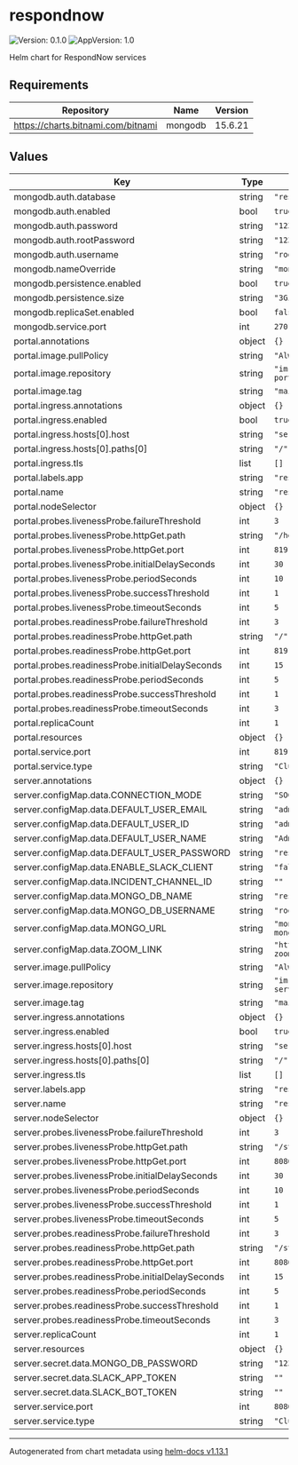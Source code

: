 # respondnow

![Version: 0.1.0](https://img.shields.io/badge/Version-0.1.0-informational?style=flat-square) ![AppVersion: 1.0](https://img.shields.io/badge/AppVersion-1.0-informational?style=flat-square)

Helm chart for RespondNow services

## Requirements

| Repository | Name | Version |
|------------|------|---------|
| https://charts.bitnami.com/bitnami | mongodb | 15.6.21 |

## Values

| Key | Type | Default | Description |
|-----|------|---------|-------------|
| mongodb.auth.database | string | `"respondnow"` |  |
| mongodb.auth.enabled | bool | `true` |  |
| mongodb.auth.password | string | `"1234"` |  |
| mongodb.auth.rootPassword | string | `"1234"` |  |
| mongodb.auth.username | string | `"root"` |  |
| mongodb.nameOverride | string | `"mongodb"` |  |
| mongodb.persistence.enabled | bool | `true` |  |
| mongodb.persistence.size | string | `"3Gi"` |  |
| mongodb.replicaSet.enabled | bool | `false` |  |
| mongodb.service.port | int | `27017` |  |
| portal.annotations | object | `{}` |  |
| portal.image.pullPolicy | string | `"Always"` |  |
| portal.image.repository | string | `"imrajdas/respondnow-portal"` |  |
| portal.image.tag | string | `"main"` |  |
| portal.ingress.annotations | object | `{}` |  |
| portal.ingress.enabled | bool | `true` |  |
| portal.ingress.hosts[0].host | string | `"server.example.com"` |  |
| portal.ingress.hosts[0].paths[0] | string | `"/"` |  |
| portal.ingress.tls | list | `[]` |  |
| portal.labels.app | string | `"respondnow-portal"` |  |
| portal.name | string | `"respondnow-portal"` |  |
| portal.nodeSelector | object | `{}` |  |
| portal.probes.livenessProbe.failureThreshold | int | `3` |  |
| portal.probes.livenessProbe.httpGet.path | string | `"/healthz"` |  |
| portal.probes.livenessProbe.httpGet.port | int | `8191` |  |
| portal.probes.livenessProbe.initialDelaySeconds | int | `30` |  |
| portal.probes.livenessProbe.periodSeconds | int | `10` |  |
| portal.probes.livenessProbe.successThreshold | int | `1` |  |
| portal.probes.livenessProbe.timeoutSeconds | int | `5` |  |
| portal.probes.readinessProbe.failureThreshold | int | `3` |  |
| portal.probes.readinessProbe.httpGet.path | string | `"/"` |  |
| portal.probes.readinessProbe.httpGet.port | int | `8191` |  |
| portal.probes.readinessProbe.initialDelaySeconds | int | `15` |  |
| portal.probes.readinessProbe.periodSeconds | int | `5` |  |
| portal.probes.readinessProbe.successThreshold | int | `1` |  |
| portal.probes.readinessProbe.timeoutSeconds | int | `3` |  |
| portal.replicaCount | int | `1` |  |
| portal.resources | object | `{}` |  |
| portal.service.port | int | `8191` |  |
| portal.service.type | string | `"ClusterIP"` |  |
| server.annotations | object | `{}` |  |
| server.configMap.data.CONNECTION_MODE | string | `"SOCKET"` |  |
| server.configMap.data.DEFAULT_USER_EMAIL | string | `"admin@respondnow.io"` |  |
| server.configMap.data.DEFAULT_USER_ID | string | `"admin"` |  |
| server.configMap.data.DEFAULT_USER_NAME | string | `"Admin"` |  |
| server.configMap.data.DEFAULT_USER_PASSWORD | string | `"respondnow"` |  |
| server.configMap.data.ENABLE_SLACK_CLIENT | string | `"false"` |  |
| server.configMap.data.INCIDENT_CHANNEL_ID | string | `""` |  |
| server.configMap.data.MONGO_DB_NAME | string | `"respondnow"` |  |
| server.configMap.data.MONGO_DB_USERNAME | string | `"root"` |  |
| server.configMap.data.MONGO_URL | string | `"mongodb://respondnow-mongodb:27017"` |  |
| server.configMap.data.ZOOM_LINK | string | `"http://my-example-zoom-link"` |  |
| server.image.pullPolicy | string | `"Always"` |  |
| server.image.repository | string | `"imrajdas/respondnow-server"` |  |
| server.image.tag | string | `"main"` |  |
| server.ingress.annotations | object | `{}` |  |
| server.ingress.enabled | bool | `true` |  |
| server.ingress.hosts[0].host | string | `"server.example.com"` |  |
| server.ingress.hosts[0].paths[0] | string | `"/"` |  |
| server.ingress.tls | list | `[]` |  |
| server.labels.app | string | `"respondnow-server"` |  |
| server.name | string | `"respondnow-server"` |  |
| server.nodeSelector | object | `{}` |  |
| server.probes.livenessProbe.failureThreshold | int | `3` |  |
| server.probes.livenessProbe.httpGet.path | string | `"/status"` |  |
| server.probes.livenessProbe.httpGet.port | int | `8080` |  |
| server.probes.livenessProbe.initialDelaySeconds | int | `30` |  |
| server.probes.livenessProbe.periodSeconds | int | `10` |  |
| server.probes.livenessProbe.successThreshold | int | `1` |  |
| server.probes.livenessProbe.timeoutSeconds | int | `5` |  |
| server.probes.readinessProbe.failureThreshold | int | `3` |  |
| server.probes.readinessProbe.httpGet.path | string | `"/status"` |  |
| server.probes.readinessProbe.httpGet.port | int | `8080` |  |
| server.probes.readinessProbe.initialDelaySeconds | int | `15` |  |
| server.probes.readinessProbe.periodSeconds | int | `5` |  |
| server.probes.readinessProbe.successThreshold | int | `1` |  |
| server.probes.readinessProbe.timeoutSeconds | int | `3` |  |
| server.replicaCount | int | `1` |  |
| server.resources | object | `{}` |  |
| server.secret.data.MONGO_DB_PASSWORD | string | `"1234"` |  |
| server.secret.data.SLACK_APP_TOKEN | string | `""` |  |
| server.secret.data.SLACK_BOT_TOKEN | string | `""` |  |
| server.service.port | int | `8080` |  |
| server.service.type | string | `"ClusterIP"` |  |

----------------------------------------------
Autogenerated from chart metadata using [helm-docs v1.13.1](https://github.com/norwoodj/helm-docs/releases/v1.13.1)
